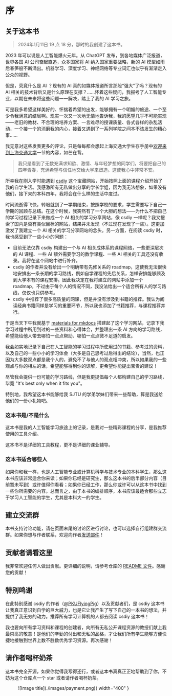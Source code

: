 # 序

## 关于这本书

> 2024年1月11日 19 点 18 分，那时的我创建了这本书。

2023 年可以说是人工智能爆火元年。从 ChatGPT 发布，到各地媒体广泛报道，世界各国 AI 公司奋起直追，众多国家将 AI 纳入国家重要战略，新的 AI 模型如雨后春笋般不断涌出。机器学习、深度学习、神经网络等专业词汇也似乎有渐渐走入公众的视野。

但是，究竟什么是 AI ？现有的 AI 真的如媒体报道所言那般“强大”了吗？现有的 AI 相关的技术背后又是什么原理在支撑？……怀着这些疑问，我报考了人工智能专业，以期在未来将这些问题一一解决，踏上了我的 AI 学习之旅。

可是我多希望这样美好的、怀揣着希望的出发，能够拥有一个明媚的旅途、一个至少令我满意的结局啊。现实一次又一次地无情地告诉我，我的愿望几乎不可能实现——老旧的教材、不合理的培养方案、一言难尽的授课质量、各式各样的杂乱活动，一个接一个的消磨我的内心，接着又遇到了一系列学院之间本不该发生的糟心事……

我无意对这些发表更多的评论，只是每每都会想起上海交通大学生存手册中[欢迎来到上海交通大学](https://survivesjtu.gitbook.io/survivesjtumanual/li-zhi-pian/huan-ying-lai-dao-shang-hai-jiao-tong-da-xue)一节的内容，如芒在背。

> 我只是看到了无数充满求知欲、激情、与年轻梦想的同学们，将要把自己的四年青春，充满希望与信任地交给大学来塑造。这使我心中非常不安。

所幸我在刚入学时能遇到 [csdiy](https://csdiy.wiki) 这个宝藏网站，开始按照上面的课程介绍开始了我的自学生活。我感激所有无私做出分享的学长学姐，因为我无法想象，如果没有他们，接下来的本科四年，我将会在什么样的生活中度过。

时间流逝得飞快，转眼就到了一学期结束，按照学校的要求，学生需要写下自己一学期的回顾与总结。在这个时候，我突然有了一个大胆的想法——为什么不把自己的学习过程记录下来做成一个 AI 相关的学习分享网站，像 csdiy 一样呢？我又搜索了国内是否有类似目标的网站，结果并未发现（不过现在发现了一些）。这更加激发了我建立一个 AI 相关的学习分享网站的念头。另一方面，在阅读 csdiy 时，我也感受到了一些小小的问题：

- 目前无法仅靠 csdiy 构建出一个与 AI 相关成体系的课程网络，一些更深层次的 AI 课程、一些 AI 额外需要学习的数学课程、一些 AI 相关的工具还没有收录。我将在这个网站中进行补齐。
- csdiy 的作者并没有给出一个明确带有先修关系的 roadmap，这使我无法很快地安排出一条长期的学习路线，例如自学课程的先后关系，怎样安排能够顾及到大学本有的课程安排。因此我决定在我将建立的网站中添加一个 roadmap，不过由于每个人的情况不同，我没法给出一个适合所有人的学习路线，仅仅也只供参考。
- csdiy 中推荐了很多高质量的网课，但是并没有涉及到书籍的推荐。我认为阅读经典书籍同样是学习的重要环节，所以我也添加了书籍推荐，与课程推荐并行。

于是当天下午我就基于 [materials for mkdocs](https://squidfunk.github.io/mkdocs-material/) 搭建起了这个学习网站，记录下我学习过程中所用到过的一些资料和心得体会，并整理出一条 AI 方向的学习路线，希望能给他人带去哪怕一点点帮助、哪怕一点点微不足道的启发。

我会如实地记录下自己在人工智能的学习过程中所使用过的书籍、参考过的资料，以及自己的一些小小的学习体会（大多是自己思考过后得出的结论），当然，也正因为大多数观点都是我个人的，避免不了与他人的观点相冲突，所以如果我的一些观点与你的相左的话，希望能够得到你的谅解，更希望你能提出宝贵的建议！

尽管我会提供一份可能的学习路线，但是我更提倡每个人都构建自己的学习路线，毕竟 "It's best only when it fits you"。

特别地，我希望这本书能够给我 SJTU 的学弟学妹们带来一些帮助，算是我送给他们的一份小礼物吧。

### 这本书是/不是什么

这本书是我的人工智能学习旅途上的记录，是我对一些精彩课程的分享，是我推荐使用的工具介绍。

这本书不是详细的工具教程，更不是详细的课业辅导。

### 这本书适合哪些人

如果你和我一样，也是人工智能专业或计算机科学与技术专业的本科学生，那么这本书应该非常适合你来读；如果你已经是研究生，那么这本书的后半部分内容（目前暂未写到）或许值得你看看；如果你已经工作，那么你或许可以从这本书中找到一些你所需要的内容。总而言之，由于本书的编排顺序，本书应该最适合那些立志于学习人工智能的学生，尤其是本科大一的学生。

## 建立交流群

本书支持讨论功能，请在页面末尾的讨论区进行讨论，也可以选择自行组建群交流群。如果你想与作者联系，欢迎向作者[发送邮件](mailto:jy_zhou@sjtu.edu.cn)！

## 贡献者请看这里

我非常欢迎任何人做出贡献。更详细的说明，请参考仓库的 [README 文件](https://github.com/KinnariyaMamaTanha/aiTour)。感谢您的贡献！

## 特别鸣谢

在此特别感谢 csdiy 的作者（[@PKUFlyingPig](https://github.com/PKUFlyingPig)）以及贡献者们，是 csdiy 这本书让我真正意识到自学的巨大威力，也是它让我产生了写下自己的一本书的想法，并提供了我无穷的动力。推荐所有学习计算机的人都去阅读 csdiy 这本书！

我也要向所有学习资料和课程的创建者，向所有无私公开课程资源的教授们献上我最崇高的敬意！是他们的辛勤的付出和无私的品格，才让我们所有学生能够方便快捷地接触到世界上数不胜数优秀学习资源。再次感谢！

## 请作者喝杯奶茶

这本书完全开源，如果你觉得我写得还行，或者这本书真真正正地帮助到了你，不妨为这个仓库点一个 star 或者请作者喝杯奶茶。

<figure markdown>
  ![Image title](./images/payment.png){ width="400" }
</figure>
